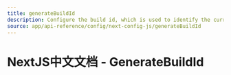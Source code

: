 ```yaml
---
title: generateBuildId
description: Configure the build id, which is used to identify the current build in which your application is being served.
source: app/api-reference/config/next-config-js/generateBuildId
---
```


# NextJS中文文档 - GenerateBuildId
